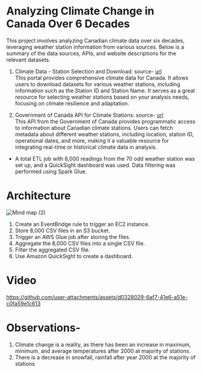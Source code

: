 # Analyzing Climate Change in Canada Over 6 Decades
This project involves analyzing Canadian climate data over six decades, leveraging weather station information from various sources. Below is a summary of the data sources, APIs, and website descriptions for the relevant datasets.

1. Climate Data - Station Selection and Download:
source- [url](https://api.weather.gc.ca/collections/climate-stations/items)  
This portal provides comprehensive climate data for Canada. It allows users to download datasets for various weather stations, including information such as the Station ID and Station Name. It serves as a great resource for selecting weather stations based on your analysis needs, focusing on climate resilience and adaptation.

2. Government of Canada API for Climate Stations:
source- [url](http://climate.weather.gc.ca/climate_data/bulk_data_e.html?format=csv&stationID=155&Year=2024&timeframe=2)  
This API from the Government of Canada provides programmatic access to information about Canadian climate stations. Users can fetch metadata about different weather stations, including location, station ID, operational dates, and more, making it a valuable resource for integrating real-time or historical climate data in analysis.

- A total ETL job with 8,000 readings from the 70 odd weather station was set up, and a QuickSight dashboard was used. Data filtering was performed using Spark Glue.


# Architecture

![Mind map (2)](https://github.com/user-attachments/assets/085aae2c-4ad0-4adb-8f20-ffdbfdcc13ad)

1. Create an EventBridge rule to trigger an EC2 instance.
2. Store 8,000 CSV files in an S3 bucket.
3. Trigger an AWS Glue job after storing the files.
4. Aggregate the 8,000 CSV files into a single CSV file.
5. Filter the aggregated CSV file.
6. Use Amazon QuickSight to create a dashboard.




# Video

https://github.com/user-attachments/assets/d0328029-6af7-41e6-a51e-c0fa59e1c613


# Observations-
1. Climate change is a reality, as there has been an increase in maximum, minimum, and average temperatures after 2000 at majority of stations.
2. There is a decrease in snowfall, rainfall after year 2000 at the majority of stations



